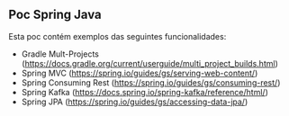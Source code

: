 ## Poc Spring Java

Esta poc contém exemplos das seguintes funcionalidades: 

- Gradle Mult-Projects (https://docs.gradle.org/current/userguide/multi_project_builds.html)
- Spring MVC (https://spring.io/guides/gs/serving-web-content/)
- Spring Consuming Rest (https://spring.io/guides/gs/consuming-rest/)
- Spring Kafka (https://docs.spring.io/spring-kafka/reference/html/)
- Spring JPA (https://spring.io/guides/gs/accessing-data-jpa/)
